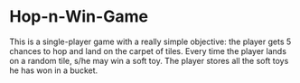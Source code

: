 # Hop-n-Win-Game
This is a single-player game with a really simple objective: the player gets 5 chances to hop and land on the carpet of tiles. Every time the player lands on a random tile, s/he may win a soft toy. The player stores all the soft toys he has won in a bucket.
